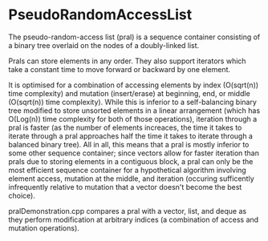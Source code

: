 # PseudoRandomAccessList

The pseudo-random-access list (pral) is a sequence container consisting of a binary tree overlaid on the nodes of a doubly-linked list.

Prals can store elements in any order. They also support iterators which take a constant time to move forward or backward by one element.

It is optimised for a combination of accessing elements by index (O(sqrt(n)) time complexity) and mutation (insert/erase) at beginning, end, or middle (O(sqrt(n)) time complexity). While this is inferior to a self-balancing binary tree modified to store unsorted elements in a linear arrangement (which has O(Log(n)) time complexity for both of those operations), iteration through a pral is faster (as the number of elements increaces, the time it takes to iterate through a pral approaches half the time it takes to iterate through a balanced binary tree). All in all, this means that a pral is mostly inferior to some other sequence container; since vectors allow for faster iteration than prals due to storing elements in a contiguous block, a pral can only be the most efficient sequence container for a hypothetical algorithm involving element access, mutation at the middle, and iteration (occuring sufficently infrequently relative to mutation that a vector doesn't become the best choice).

pralDemonstration.cpp compares a pral with a vector, list, and deque as they perform modification at arbitrary indices (a combination of access and mutation operations).
